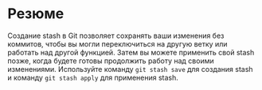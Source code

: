 # Резюме

Создание stash в Git позволяет сохранять ваши изменения без коммитов, чтобы вы могли переключиться на другую ветку или работать над другой функцией. Затем вы можете применить свой stash позже, когда будете готовы продолжить работу над своими изменениями. Используйте команду `git stash save` для создания stash и команду `git stash apply` для применения stash.

